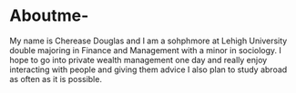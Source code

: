 # Aboutme-
My name is Cherease Douglas and I am a sohphmore at Lehigh University double majoring in Finance and Management with a minor in sociology. 
I hope to go into private wealth management one day and really enjoy interacting with people and giving them advice 
I also plan to study abroad as often as it is possible. 
